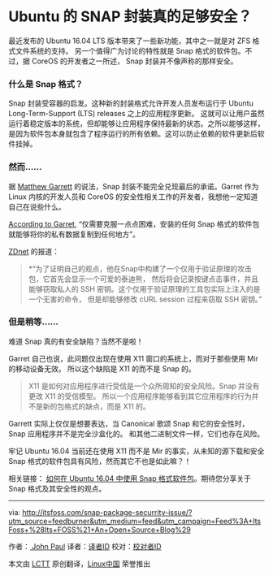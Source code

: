 Ubuntu 的 SNAP 封装真的足够安全？
==========================================


最近发布的 Ubuntu 16.04 LTS 版本带来了一些新功能，其中之一就是对 ZFS 格式文件系统的支持。
另一个值得广为讨论的特性就是 Snap 格式的软件包。不过，据 CoreOS 的开发者之一所述，
Snap 封装并不像声称的那样安全。

### 什么是 Snap 格式？

Snap 封装受容器的启发。这种新的封装格式允许开发人员发布运行于 Ubuntu Long-Term-Support (LTS) releases 之上的应用程序更新。
这就可以让用户虽然运行着稳定版本的系统，但却能够让应用程序保持最新的状态。之所以能够这样，
是因为软件包本身就包含了程序运行的所有依赖。这可以防止依赖的软件更新后软件挂掉。

### 然而……

据 [Matthew Garrett][5] 的说法，Snap 封装不能完全兑现最后的承诺。Garret 作为 Linux
内核的开发人员和 CoreOS 的安全性相关工作的开发者，我想他一定知道自己在说些什么。

[According to Garret][6], “仅需要克服一点点困难，安装的任何 Snap 格式的软件包就能够将你的私有数据复制到任何地方”。

[ZDnet][7] 的报道：

>*“为了证明自己的观点，他在Snap中构建了一个仅用于验证原理的攻击包，它首先会显示一个可爱的泰迪熊，
然后将会记录按键点击事件，并且能够窃取私人的 SSH 密钥。这个仅用于验证原理的工具包实际上注入的是一个无害的命令，
但是却能够修改 cURL session 过程来窃取 SSH 密钥。”

### 但是稍等……
难道 Snap 真的有安全缺陷？当然不是啦！

Garret 自己也说，此问题仅出现在使用 X11 窗口的系统上，而对于那些使用 Mir 的移动设备无效。
所以这个缺陷是 X11 的而不是 Snap 的。

>X11 是如何对应用程序进行受信是一个众所周知的安全风险。Snap 并没有更改 X11 的受信模型。
所以一个应用程序能够看到其它应用程序的行为并不是新的包格式的缺点，而是 X11 的。

Garrett 实际上仅仅是想要表达，当 Canonical 歌颂 Snap 和它的安全性时，Snap 应用程序并不是完全沙盒化的。
和其他二进制文件一样，它们也存在风险。

牢记 Ubuntu 16.04 当前还在使用 X11 而不是 Mir 的事实，从未知的源下载和安全 Snap 格式的软件包具有风险，然而其它不也是如此嘛？！

相关链接： [如何在 Ubuntu 16.04 中使用 Snap 格式软件包][8]。期待您分享关于 Snap 格式及其安全性的观点。

----------
via: http://itsfoss.com/snap-package-securrity-issue/?utm_source=feedburner&utm_medium=feed&utm_campaign=Feed%3A+ItsFoss+%28Its+FOSS%21+An+Open+Source+Blog%29

作者：[ John Paul][a]
译者：[译者ID](https://github.com/译者ID)
校对：[校对者ID](https://github.com/校对者ID)

本文由 [LCTT](https://github.com/LCTT/TranslateProject) 原创翻译，[Linux中国](https://linux.cn/) 荣誉推出

[a]: http://itsfoss.com/author/john/
[1]: http://itsfoss.com/features-ubuntu-1604/
[2]: http://itsfoss.com/oracle-canonical-lawsuit/
[3]: https://en.wikipedia.org/wiki/CoreOS
[4]: https://insights.ubuntu.com/2016/04/13/snaps-for-classic-ubuntu/
[5]: https://mjg59.dreamwidth.org/l
[6]: https://mjg59.dreamwidth.org/42320.html
[7]: http://www.zdnet.com/article/linux-expert-matthew-garrett-ubuntu-16-04s-new-snap-format-is-a-security-risk/
[8]: http://itsfoss.com/use-snap-packages-ubuntu-16-04/
